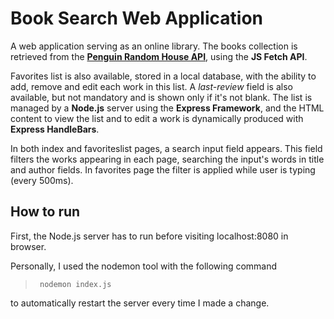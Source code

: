 # Book Search Web Application
A web application serving as an online library. The books collection is retrieved from the <b>[Penguin Random House API](http://www.penguinrandomhouse.biz/webservices/rest/)</b>, using the <b>JS Fetch API</b>. 

Favorites list is also available, stored in a local database, with the ability to add, remove and edit each work in this list. A <i>last-review</i> field is also available, but not mandatory and is shown only if it's not blank. The list is managed by a <b>Node.js</b> server using the <b>Express Framework</b>, and the HTML content to view the list and to edit a work is dynamically produced with <b>Express HandleBars</b>.

In both index and favoriteslist pages, a search input field appears. This field filters the works appearing in each page, searching the input's words in title and author fields. In favorites page the filter is applied while user is typing (every 500ms).

## How to run
First, the Node.js server has to run before visiting localhost:8080 in browser. 

Personally, I used the nodemon tool with the following command <br>
><code> nodemon index.js </code>

to automatically restart the server every time I made a change.
